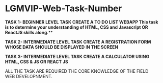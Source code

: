 # LGMVIP-Web-Task-Number
**TASK 1- BEGINNER LEVEL TASK CREATE A TO DO LIST WEBAPP This task is to determine your understanding of HTML, CSS and Javascript OR ReactJS skills along.****

**TASK 2- INTERMEDIATE LEVEL TASK CREATE A REGISTRATION FORM WHOSE DATA SHOULD BE DISPLAYED IN THE SCREEN**

**TASK 3- INTERMEDIATE LEVEL TASK CREATE A CALCULATOR USING HTML, CSS & JS OR REACT JS**

ALL THE TASK ARE REQUIRED THE CORE KNOWLEDGE OF THE FIELD WEB DEVELOPNMENT.
